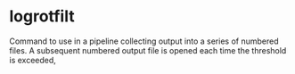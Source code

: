# logrotfilt

Command to use in a pipeline collecting output into a series of numbered files.
A subsequent numbered output file is opened each time the threshold is exceeded,
